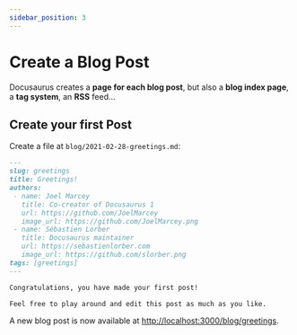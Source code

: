 ```yaml
---
sidebar_position: 3
---
```


# Create a Blog Post

Docusaurus creates a **page for each blog post**, but also a **blog index page**, a **tag system**, an **RSS** feed...

## Create your first Post

Create a file at `blog/2021-02-28-greetings.md`:

```md title="blog/2021-02-28-greetings.md"
---
slug: greetings
title: Greetings!
authors:
 - name: Joel Marcey
   title: Co-creator of Docusaurus 1
   url: https://github.com/JoelMarcey
   image_url: https://github.com/JoelMarcey.png
 - name: Sébastien Lorber
   title: Docusaurus maintainer
   url: https://sebastienlorber.com
   image_url: https://github.com/slorber.png
tags: [greetings]
---

Congratulations, you have made your first post!

Feel free to play around and edit this post as much as you like.
```

A new blog post is now available at [http://localhost:3000/blog/greetings](http://localhost:3000/blog/greetings).
